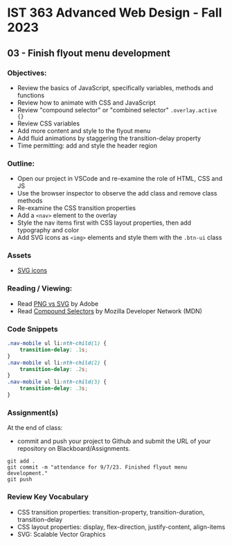 # IST 363 Advanced Web Design - Fall 2023

## 03 - Finish flyout menu development

### Objectives:
* Review the basics of JavaScript, specifically variables, methods and functions
* Review how to animate with CSS and JavaScript
* Review "compound selector" or "combined selector" `.overlay.active {}`
* Review CSS variables
* Add more content and style to the flyout menu
* Add fluid animations by staggering the transition-delay property
* Time permitting: add and style the header region

### Outline:
* Open our project in VSCode and re-examine the role of HTML, CSS and JS
* Use the browser inspector to observe the add class and remove class methods
* Re-examine the CSS transition properties
* Add a `<nav>` element to the overlay
* Style the nav items first with CSS layout properties, then add typography and color
* Add SVG icons as `<img>` elements and style them with the `.btn-ui` class

### Assets
* [SVG icons](https://fontawesome.com/)

### Reading / Viewing:
* Read [PNG vs SVG](https://www.adobe.com/creativecloud/file-types/image/comparison/png-vs-svg.html) by Adobe
* Read [Compound Selectors](https://developer.mozilla.org/en-US/docs/Web/CSS/CSS_selectors/Selector_structure#compound_selector) by Mozilla Developer Network (MDN)

### Code Snippets
```css
.nav-mobile ul li:nth-child(1) {
    transition-delay: .1s;
}
.nav-mobile ul li:nth-child(2) {
    transition-delay: .2s;
}
.nav-mobile ul li:nth-child(3) {
    transition-delay: .3s;
}
```

### Assignment(s)
At the end of class:
* commit and push your project to Github and submit the URL of your repository on Blackboard/Assignments.
```
git add .
git commit -m "attendance for 9/7/23. Finished flyout menu development."
git push
```

### Review Key Vocabulary
* CSS transition properties: transition-property, transition-duration, transition-delay
* CSS layout properties: display, flex-direction, justify-content, align-items
* SVG: Scalable Vector Graphics
